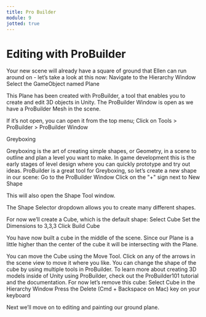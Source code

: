 ```yaml
---
title: Pro Builder
module: 9
jotted: true
---
```


# Editing with ProBuilder

Your new scene will already have a square of ground that Ellen can run around on - let’s take a look at this now:
Navigate to the Hierarchy Window
Select the GameObject named Plane

This Plane has been created with ProBuilder, a tool that enables you to create and edit 3D objects in Unity. The ProBuilder Window is open as we have a ProBuilder Mesh in the scene.



If it’s not open, you can open it from the top menu;
Click on Tools > ProBuilder > ProBuilder Window

Greyboxing

Greyboxing is the art of creating simple shapes, or Geometry, in a scene to outline and plan a level you want to make. In game development this is the early stages of level design where you can quickly prototype and try out ideas. ProBuilder is a great tool for Greyboxing, so let’s create a new shape in our scene:
Go to the ProBuilder Window
Click on the "+" sign next to New Shape


This will also open the Shape Tool window.

The Shape Selector dropdown allows you to create many different shapes.

For now we’ll create a Cube, which is the default shape:
Select Cube
Set the Dimensions to 3,3,3
Click Build Cube

You have now built a cube in the middle of the scene. Since our Plane is a little higher than the center of the cube it will be intersecting with the Plane.

You can move the Cube using the Move Tool. Click on any of the arrows in the scene view to move it where you like.
You can change the shape of the cube by using multiple tools in ProBuilder. To learn more about creating 3D models inside of Unity using ProBuilder, check out the ProBuilder101 tutorial and the documentation.
For now let’s remove this cube:
Select Cube in the Hierarchy Window
Press the Delete (Cmd + Backspace on Mac) key on your keyboard

Next we’ll move on to editing and painting our ground plane.

